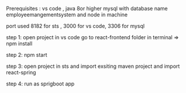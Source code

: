 Prerequisites : vs code , java 8or higher mysql with database name employeemangementsystem and node in machine

port used 8182 for sts , 3000 for vs code, 3306 for mysql

step 1: open project in vs code go to react-frontend folder in terminal => npm install 

step 2: npm start 

step 3: open project in sts and import exsiting maven project and import react-spring

step 4: run as sprigboot app
